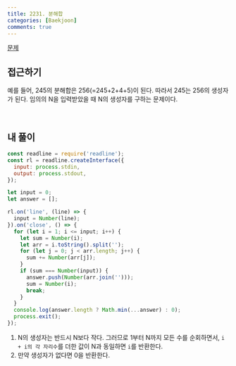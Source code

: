 ```yaml
---
title: 2231. 분해합
categories: [Baekjoon]
comments: true
---
```


[문제](https://www.acmicpc.net/problem/2231)

## 접근하기

예를 들어, 245의 분해합은 256(=245+2+4+5)이 된다. 따라서 245는 256의 생성자가 된다. 임의의 N을 입력받았을 때 N의 생성자를 구하는 문제이다.

<br>

## 내 풀이

```js
const readline = require('readline');
const rl = readline.createInterface({
  input: process.stdin,
  output: process.stdout,
});

let input = 0;
let answer = [];

rl.on('line', (line) => {
  input = Number(line);
}).on('close', () => {
  for (let i = 1; i <= input; i++) {
    let sum = Number(i);
    let arr = i.toString().split('');
    for (let j = 0; j < arr.length; j++) {
      sum += Number(arr[j]);
    }
    if (sum === Number(input)) {
      answer.push(Number(arr.join('')));
      sum = Number(i);
      break;
    }
  }
  console.log(answer.length ? Math.min(...answer) : 0);
  process.exit();
});
```

1. N의 생성자는 반드시 N보다 작다. 그러므로 1부터 N까지 모든 수를 순회하면서, `i + i의 각 자리수`를 더한 값이 N과 동일하면 `i`를 반환한다.
2. 만약 생성자가 없다면 0을 반환한다.
